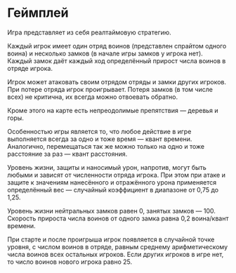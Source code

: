 # Геймплей

Игра представляет из себя реалтаймовую стратегию.

Каждый игрок имеет один отряд воинов (представлен спрайтом одного воина) и
несколько замков (в начале игры замков у игрока нет). Каждый замок даёт каждый
ход определённый прирост числа воинов в отряде игрока.

Игрок может атаковать своим отрядом отряды и замки других игроков. При потере
отряда игрок проигрывает. Потеря замков (в том числе всех) не критична, их
всегда можно отвоевать обратно.

Кроме этого на карте есть непреодолимые препятствия &mdash; деревья и горы.

Особенностью игры является то, что любое действие в игре выполняется всегда за
одно и тоже время &mdash; квант времени. Аналогично, перемещаться так же можно
только на одно и тоже расстояние за раз &mdash; квант расстояния.

Уровень жизни, защиты и наносимый урон, напротив, могут быть любыми и зависят от
численности отряда игрока. При этом при атаке и защите к значениям нанесённого и
отражённого урона применяется определённый вес &mdash; случайный коэффициент в
диапазоне от 0,75 до 1,25.

Уровень жизни нейтральных замков равен 0, занятых замков &mdash; 100. Скорость
прироста числа воинов от одного замка равна 0,2 воина/квант времени.

При старте и после проигрыша игрок появляется в случайной точке уровня, с числом
воинов в отряде, равным среднему арифметическому числа воинов всех остальных
игроков. Если других игроков в игре нет, то число воинов нового игрока равно 25.
